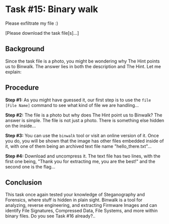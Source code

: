 # Task #15: Binary walk

Please exfiltrate my file :)

[Please download the task file[s]...]

## Background

Since the task file is a photo, you might be wondering why The Hint points us to Binwalk. The answer lies in both the description and The Hint. Let me explain:

## Procedure

**Step #1:** As you might have guessed it, our first step is to use the `file [File Name]` command to see what kind of file we are handling...

**Step #2:** The file is a photo but why does The Hint point us to Binwalk? The answer is simple. The file is not just a photo. There is something else hidden on the inside...

**Step #3:** You can use the `binwalk` tool or visit an online version of it. Once you do, you will be shown that the image has other files embedded inside of it, with one of them being an archived text file name "hello_there.txt"...

**Step #4:** Download and uncompress it. The text file has two lines, with the first one being, "Thank you for extracting me, you are the best!" and the second one is the flag...

## Conclusion

This task once again tested your knowledge of Steganography and Forensics, where stuff is hidden in plain sight. Binwalk is a tool for analyzing, reverse engineering, and extracting Firmware Images and can identify File Signatures, Compressed Data, File Systems, and more within binary files. Do you see Task #16 already?..
